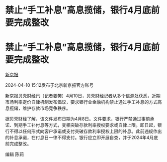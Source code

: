 # 禁止“手工补息”高息揽储，银行4月底前要完成整改

# 禁止“手工补息”高息揽储，银行4月底前要完成整改

[](https://news.qq.com/omn/author/8QMc3nxZ7IIVuT3b)

[新京报](https://news.qq.com/omn/author/8QMc3nxZ7IIVuT3b)

2024-04-10 15:12发布于北京新京报官方账号

新京报贝壳财经讯（记者姜樊）4月10日，贝壳财经记者从多个信源处获悉，近期市场利率定价自律机制发布倡议，要求银行业金融机构禁止通过手工补息的方式高息揽储，维护存款市场竞争秩序。

据贝壳财经了解，该文件发布日期为4月8日。文件要求，银行严禁通过事前承诺、到期手工补付息等方式，变相突破存款利率授权要求或自律上限。即日起，银行不得以任何形式向客户承诺或支付突破存款利率授权上限的补息。此前违规作出的补息承诺，在付息日一律不得支付。银行应立即开展自查，并于2024年4月底前完成整改。

编辑 陈莉

